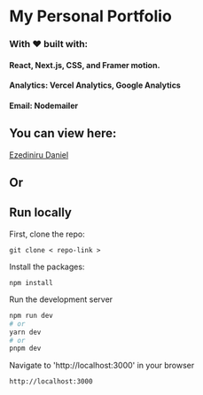 # My Personal Portfolio

### With ❤️ built with:
#### React, Next.js, CSS, and Framer motion.
#### Analytics: Vercel Analytics, Google Analytics
#### Email: Nodemailer

## You can view here:

[Ezediniru Daniel](https://www.ezediniru.com)

## Or

## Run locally

First, clone the repo:
```
git clone < repo-link >
```
Install the packages:
```
npm install
```
Run the development server

```bash
npm run dev
# or
yarn dev
# or
pnpm dev
```
Navigate to 'http://localhost:3000' in your browser
```bash
http://localhost:3000
```
